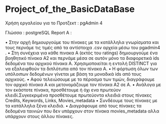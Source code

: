 # Project_of_the_BasicDataBase

Χρήση εργαλείου για το Προτζεκτ : pgAdmin 4

Γλώσσα : postgreSQL
Report Α :

• Στην αρχή δημιουργούμε του πίνακες με τα κατάλληλα γνωρίσματα και τους
περνάμε τις τιμές από τα αντίστοιχα .csv αρχεία μέσω του pgadmin4 .
• Στη συνέχεια για κάθε πινακα Α (εκτός του ratings) δημιουργούμε ένα
βοηθητικό πίνακα Α2 και περνάμε μέσα σε αυτόν μόνο τα διαφορετικά ids
δεδομένα του αρχικού πίνακα Α. Χρησιμοποιείται η εντολή DISTINCT για να
εξαλειφθούν τα διπλότυπα από τον πίνακα Α.
• Η φόρτωση όλων των υπόλοιπων δεδομένων γίνεται με βάση τα μοναδικά ids
από τους αρχικούς.
• Αφού τελειώσουμε με το πέρασμα των τιμών, διαγράφουμε τον αρχικό πίνακα
Α και μετονομάζουμε τον πίνακα Α2 σε Α.
• Ανάλογα με τον εκάστοτε πίνακα, προσθέτουμε ή όχι ενα πρωτεύον
κλειδί.Συγκεκριμένα προσθέτουμε πρωτεύοντα κλειδιά στους πίνακες Credits,
Keywords, Links, Movies_metadata
• Συνδέουμε τους πίνακες με τα κατάλληλα ξένα κλειδιά.
• Διαγράφουμε από τους πίνακες τα δεδομένα ταινιών που δεν υπάρχουν στον
πίνακα movies_metadata αλλα υπάρχουν στους άλλου πίνακες.
